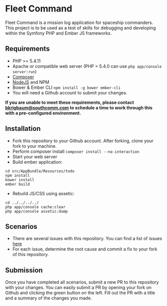 Fleet Command
==========

Fleet Command is a mission log application for spaceship commanders. This project is to be used as a test of skills for debugging and developing within the Symfony PHP and Ember JS frameworks.

## Requirements

- PHP >= 5.4.11
- Apache or compatible web server (PHP > 5.4.0 can use `php app/console server:run`)
- [Composer](https://getcomposer.org/download/)
- [NodeJS](https://nodejs.org/en/download/) and NPM
- Bower & Ember CLI `npm install -g bower ember-cli`
- You will need a Github account to submit your changes.

**If you are unable to meet these requirements, please contact bkrigbaum@southcomm.com to schedule a time to work through this with a pre-configured environment.**

## Installation

- Fork this repository to your Github account. After forking, clone your fork to your machine.
- Perform composer install `composer install --no-interaction`
- Start your web server
- Build ember application:
```
cd src/AppBundle/Resources/todo
npm install
bower install
ember build
```
- Rebuild JS/CSS using assetic:
```
cd ../../../../
php app/console cache:clear
php app/console assetic:dump
```
  
## Scenarios
- There are several issues with this repository. You can find a list of issues [here](https://github.com/cygnusb2b/fleet-command/issues)
- For each issue, determine the root cause and commit a fix to your fork of this repository.

## Submission
Once you have completed all scenarios, submit a new PR to this repository with your changes. You can easily submit a PR by opening your fork on Github and clicking the green button on the left. Fill out the PR with a title and a summary of the changes you made.
